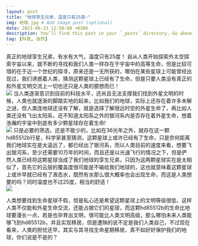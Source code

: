 ```yaml
---
layout: post
title: "地球孪生兄弟，温度只有25度~"
img: 地球.jpg # Add image post (optional)
date: 2021-06-23 12:50:00 +0300
description: You’ll find this post in your `_posts` directory. Go ahead and edit it and re-build the site to see your changes. # Add post description (optional)
tag: [科普, 自然]
---
```


真正的地球孪生兄弟，有水有大气，温度只有25度！
自从人类开始探索外太空探索宇宙以来，就不断的寻找和我们人类一样存在于宇宙中的高等生命，但是比较可惜的在于近一个世纪的探寻，原来还是一无所获的，哪怕在某些星球上可能曾经出现过，我们诱惑着人类，猜测这颗星球上已经有了生命，但是只要人类没有真正的和外星文明交流上一切也还只是人类的臆想而已！<br />
![](https://cdn.nlark.com/yuque/0/2021/jpeg/12854861/1624794695851-7279623b-02a6-4efb-840a-7fc13986ced9.jpeg#clientId=u8007245c-082a-4&from=paste&id=u2b3b184e&margin=%5Bobject%20Object%5D&originHeight=382&originWidth=600&originalType=url&ratio=2&status=done&style=none&taskId=uc92e7ca9-52bf-4d07-abae-d98ac4a1b4e)
当人类逐渐意识到目前的科技水平，还尚且无法支撑我们找到外星文明的时候，人类也就逐渐的脚踏实地的起来，比如我们的地球，实际上还存在着许多未解之谜，但人类连地球还没有了解，就是选择了解很远时空的外星生命了，再比如人类还没有飞出太阳系，还不知道太阳系之外的银河系内是否存在着外星生命，想着浩瀚的宇宙中到底有多少颗星球存在着生命!<br />
![](https://cdn.nlark.com/yuque/0/2021/jpeg/12854861/1624794695855-91d97b8c-03fa-4f1e-927b-50610d029cd0.jpeg#clientId=u8007245c-082a-4&from=paste&id=u7edf7f49&margin=%5Bobject%20Object%5D&originHeight=386&originWidth=600&originalType=url&ratio=2&status=done&style=none&taskId=ue65f1900-fd29-4b98-8ab9-4a7d0de706d)
只是必要的筛选，还是不能少的，比如在36光年之外，就存在这一颗hd85512b行星，科学家甚至猜测，这颗星球上或许已经有了生命，只是奈何距离我们地球实在是太遥远了，都已经出了银河系，而以人类目前的速度来看，想要飞出银河系，至少还需要10万年的时间，而且还是以光速飞行的情况之下，但是俨然人类已经将这颗星球当成了我们地球的孪生兄弟，只因为这两颗星球实在是太相似了，首先它的云层的覆盖度很可能是不输给我们地球的，这也就意味着这颗星球上或许早就已经有了液态水，既然有水那么很大概率也会出现生命，而这是人类想要的吗？同时温度也不过25度，相当的舒适！<br />
![](https://cdn.nlark.com/yuque/0/2021/jpeg/12854861/1624794729741-a0e373c1-1c23-4d89-a928-5554e5582ed2.jpeg#clientId=u8007245c-082a-4&from=paste&id=u97113f5c&margin=%5Bobject%20Object%5D&originHeight=366&originWidth=600&originalType=url&ratio=2&status=done&style=none&taskId=u17e6a5d9-b9cc-407f-8611-b840f452b4c)


人类想要找到生命星球不假，但是私心还是希望这颗星球上的文明等级很低，这样人类不仅能和外星生命交流，还能占据它们的星球，而这颗hd85512b的生命比地球要漫长一点，若是也孕育出文明，很可能比人类文明高级，那么哪怕未来人类能够飞到hd85512b，并且实现移居，但是遭殃的说不定是我们人类自己，不过现在看来，人类的担忧还早，其实与其寻找生命星期移居，真不如好好保护我们的地球，你们说是不是的？
